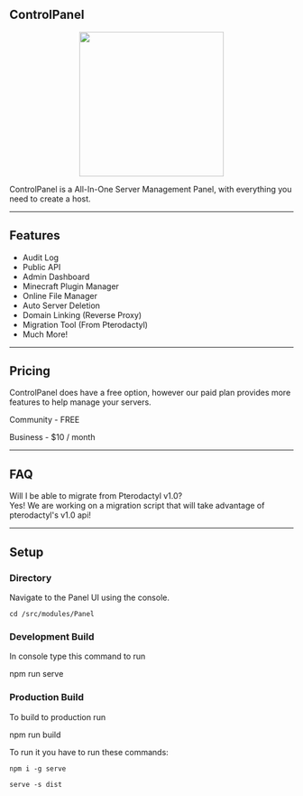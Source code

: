 ControlPanel
------------
<center>
<img src="https://cdn.discordapp.com/attachments/754441222424363088/792446218260709387/imageedit_1_8120020731.png" width="256px" height="256px;">
                                                                                                                                                </center>
                                                                                                                                                
ControlPanel is a All-In-One Server Management Panel, with everything you need to create a host.

* * *

Features
--------

*   Audit Log
*   Public API
*   Admin Dashboard
*   Minecraft Plugin Manager
*   Online File Manager
*   Auto Server Deletion
*   Domain Linking (Reverse Proxy)
*   Migration Tool (From Pterodactyl)
*   Much More!

* * *

Pricing
-------

ControlPanel does have a free option, however our paid plan provides more features to help manage your servers.

Community - FREE

Business - $10 / month

* * *

FAQ
---

Will I be able to migrate from Pterodactyl v1.0?  
Yes! We are working on a migration script that will take advantage of pterodactyl's v1.0 api!

* * *

Setup
-----

### **Directory**

Navigate to the Panel UI using the console.

`cd /src/modules/Panel`

### **Development Build**

In console type this command to run

npm run serve  
  

### **Production Build**

To build to production run

npm run build  
  
To run it you have to run these commands:

`npm i -g serve`

`serve -s dist`
